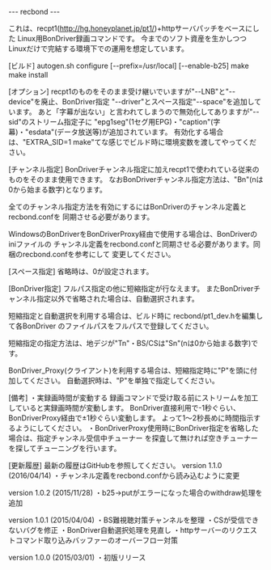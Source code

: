 --- recbond ---

これは、recpt1(http://hg.honeyplanet.jp/pt1/)+httpサーバパッチをベースにした
Linux用BonDriver録画コマンドです。
今までのソフト資産を生かしつつLinuxだけで完結する環境下での運用を想定しています。


[ビルド]
autogen.sh
configure [--prefix=/usr/local] [--enable-b25]
make
make install


[オプション]
recpt1のものをそのまま受け継いでいますが"--LNB"と"--device"を廃止、BonDriver指定
"--driver"とスペース指定"--space"を追加しています。
あと「字幕が出ない」と言われてしまうので無効化してありますが"--sid"のストリーム指定子に
"epg1seg"(1セグ用EPG)・"caption"(字幕)・"esdata"(データ放送等)が追加されています。
有効化する場合は、"EXTRA_SID=1 make"てな感じでビルド時に環境変数を渡してやってください。


[チャンネル指定]
BonDriverチャンネル指定に加えrecpt1で使われている従来のものをそのまま使用できます。
なおBonDriverチャンネル指定方法は、"Bn"(nは0から始まる数字)となります。

全てのチャンネル指定方法を有効にするにはBonDriverのチャンネル定義とrecbond.confを
同期させる必要があります。

WindowsのBonDriverをBonDriverProxy経由で使用する場合は、BonDriverのiniファイルの
チャンネル定義をrecbond.confと同期させる必要があります。同梱のrecbond.confを参考にして
変更してください。


[スペース指定]
省略時は、0が設定されます。


[BonDriver指定]
フルパス指定の他に短縮指定が行なえます。
またBonDriverチャンネル指定以外で省略された場合は、自動選択されます。

短縮指定と自動選択を利用する場合は、ビルド時に recbond/pt1_dev.hを編集して各BonDriver
のファイルパスをフルパスで登録してください。

短縮指定の指定方法は、地デジが"Tn"・BS/CSは"Sn"(nは0から始まる数字)です。

BonDriver_Proxy(クライアント)を利用する場合は、短縮指定時に"P"を頭に付加してください。
自動選択時は、"P"を単独で指定してください。


[備考]
・実録画時間が変動する
  録画コマンドで受け取る前にストリームを加工していると実録画時間が変動します。
  BonDriver直接利用で-1秒ぐらい、BonDriverProxy経由で±1秒ぐらい変動します。
  よって1～2秒長めに時間指示するようにしてください。
・BonDriverProxy使用時にBonDriver指定を省略した場合は、指定チャンネル受信中チューナー
  を探査して無ければ空きチューナーを探してチューニングを行います。


[更新履歴]
最新の履歴はGitHubを参照してください。
version 1.1.0 (2016/04/14)
	・チャンネル定義をrecbond.confから読み込むように変更

version 1.0.2 (2015/11/28)
	・b25->putがエラーになった場合のwithdraw処理を追加

version 1.0.1 (2015/04/04)
	・BS難視聴対策チャンネルを整理
	・CSが受信できないバグを修正
	・BonDriver自動選択処理を見直し
	・httpサーバーのリクエストコマンド取り込みバッファーのオーバーフロー対策

version 1.0.0 (2015/03/01)
	・初版リリース
